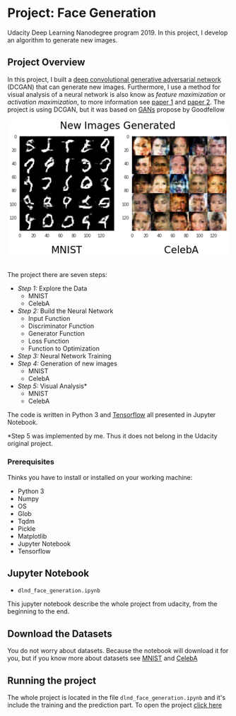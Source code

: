 # Project: Face Generation
Udacity Deep Learning Nanodegree program 2019. In this project, I develop an algorithm to generate new images.

## Project Overview
In this project, I built a [deep convolutional generative adversarial network](https://arxiv.org/pdf/1511.06434.pdf) (DCGAN) that can generate new images. Furthermore, I use a method for visual analysis of a neural network is also know as _feature maximization_ or _activation maximization_, to more information see [paper 1](https://arxiv.org/pdf/1506.06579.pdf) and [paper 2](https://arxiv.org/pdf/1602.03616.pdf). The project is using DCGAN, but it was based on [GANs](https://papers.nips.cc/paper/5423-generative-adversarial-nets.pdf) propose by Goodfellow
<center>
    <img src="assets/new_images_generated.png">
</center><br>

The project there are seven steps:
- _Step 1:_ Explore the Data
  - MNIST
  - CelebA
- _Step 2:_ Build the Neural Network
  - Input Function
  - Discriminator Function
  - Generator Function
  - Loss Function
  - Function to Optimization
- _Step 3:_ Neural Network Training
- _Step 4:_ Generation of new images
  - MNIST
  - CelebA
- _Step 5:_ Visual Analysis*
  - MNIST
  - CelebA

The code is written in Python 3 and [Tensorflow](https://www.tensorflow.org/) all presented in Jupyter Notebook.

\*Step 5 was implemented by me. Thus it does not belong in the Udacity original project.

### Prerequisites
Thinks you have to install or installed on your working machine:

- Python 3
- Numpy
- OS
- Glob
- Tqdm
- Pickle
- Matplotlib
- Jupyter Notebook
- Tensorflow

## Jupyter Notebook
- `dlnd_face_generation.ipynb`

This jupyter notebook describe the whole project from udacity, from the beginning to the end.

## Download the Datasets
You do not worry about datasets. Because the notebook will download it for you, but if you know more about datasets see [MNIST](http://yann.lecun.com/exdb/mnist/) and [CelebA](http://mmlab.ie.cuhk.edu.hk/projects/CelebA.html)

## Running the project
The whole project is located in the file `dlnd_face_generation.ipynb` and it's include the training and the prediction part.
To open the project [click here](https://github.com/buzutilucas/face-generation/blob/master/dlnd_face_generation.ipynb)
